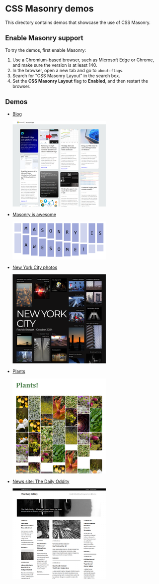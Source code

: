 # CSS Masonry demos

This directory contains demos that showcase the use of CSS Masonry.

## Enable Masonry support

To try the demos, first enable Masonry:

1. Use a Chromium-based browser, such as Microsoft Edge or Chrome, and make sure the version is at least 140.
1. In the browser, open a new tab and go to `about:flags`.
1. Search for "CSS Masonry Layout" in the search box.
1. Set the **CSS Masonry Layout** flag to **Enabled**, and then restart the browser.

## Demos

* [Blog](https://microsoftedge.github.io/Demos/css-masonry/blog.html)

  <img alt="Screenshot of the demo page." src="./blog/screenshot.png" width="300">

* [Masonry is awesome](https://microsoftedge.github.io/Demos/css-masonry/masonry-is-awesome.html)

  <img alt="Screenshot of the demo page." src="./masonry-is-awesome/screenshot.png" width="300">

* [New York City photos](https://microsoftedge.github.io/Demos/css-masonry/new-york.html)

  <img alt="Screenshot of the demo page." src="./nyc/screenshot.png" width="300">

* [Plants](https://microsoftedge.github.io/Demos/css-masonry/plants.html)

  <img alt="Screenshot of the demo page." src="./plants/screenshot.png" width="300">

* [News site: The Daily Oddity](https://microsoftedge.github.io/Demos/css-masonry/the-daily-oddity.html)

  <img alt="Screenshot of the demo page." src="./daily-oddity/screenshot.png" width="300">
